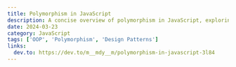 ```yaml
---
title: Polymorphism in JavaScript
description: A concise overview of polymorphism in JavaScript, exploring its types, implementation techniques, and use cases.
date: 2024-03-23
category: JavaScript
tags: ['OOP', 'Polymorphism', 'Design Patterns']
links:
  dev.to: https://dev.to/m__mdy__m/polymorphism-in-javascript-3l84
---
```

